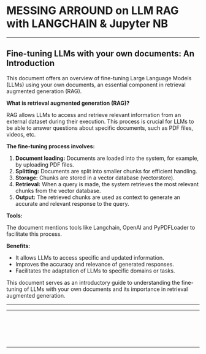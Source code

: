 


# MESSING ARROUND on LLM RAG with LANGCHAIN & Jupyter NB

---

## Fine-tuning LLMs with your own documents: An Introduction

This document offers an overview of fine-tuning Large Language Models (LLMs) using your own documents, an essential component in retrieval augmented generation (RAG).

**What is retrieval augmented generation (RAG)?**

RAG allows LLMs to access and retrieve relevant information from an external dataset during their execution. This process is crucial for LLMs to be able to answer questions about specific documents, such as PDF files, videos, etc.

**The fine-tuning process involves:**

1. **Document loading:** Documents are loaded into the system, for example, by uploading PDF files.
2. **Splitting:** Documents are split into smaller chunks for efficient handling.
3. **Storage:** Chunks are stored in a vector database (vectorstore).
4. **Retrieval:** When a query is made, the system retrieves the most relevant chunks from the vector database.
5. **Output:** The retrieved chunks are used as context to generate an accurate and relevant response to the query.

**Tools:**

The document mentions tools like Langchain, OpenAI and PyPDFLoader to facilitate this process.

**Benefits:**

- It allows LLMs to access specific and updated information.
- Improves the accuracy and relevance of generated responses.
- Facilitates the adaptation of LLMs to specific domains or tasks.

This document serves as an introductory guide to understanding the fine-tuning of LLMs with your own documents and its importance in retrieval augmented generation.


---

---
<br>
<br>
<br>
<br>




---
<br>
<br>
<br>
<br>
